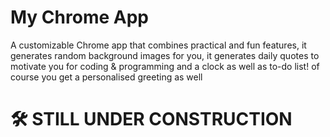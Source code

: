 # My Chrome App
A customizable Chrome app that combines practical and fun features,
it generates random background images for you,
it generates daily quotes to motivate you for coding & programming and a clock as well as to-do list!
of course you get a personalised greeting as well


# 🛠️ STILL UNDER CONSTRUCTION
